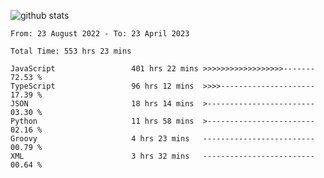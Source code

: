 
![github stats](https://github-readme-stats.vercel.app/api?username=realmahd1&show_icons=true&theme=codeSTACKr&hide_rank=true&count_private=true)

<!--START_SECTION:waka-->

```text
From: 23 August 2022 - To: 23 April 2023

Total Time: 553 hrs 23 mins

JavaScript                 401 hrs 22 mins >>>>>>>>>>>>>>>>>>-------   72.53 %
TypeScript                 96 hrs 12 mins  >>>>---------------------   17.39 %
JSON                       18 hrs 14 mins  >------------------------   03.30 %
Python                     11 hrs 58 mins  >------------------------   02.16 %
Groovy                     4 hrs 23 mins   -------------------------   00.79 %
XML                        3 hrs 32 mins   -------------------------   00.64 %
```

<!--END_SECTION:waka-->

